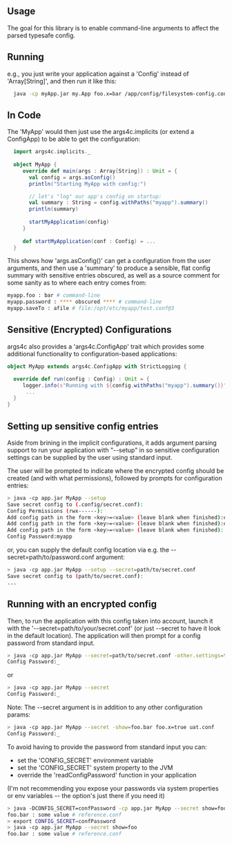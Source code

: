 ## Usage

The goal for this library is to enable command-line arguments to affect the parsed typesafe config.

## Running

e.g., you just write your application against a 'Config' instead of 'Array\[String\]', and then run it like this: 

```bash
  java -cp myApp.jar my.App foo.x=bar /app/config/filesystem-config.conf classpathConfig.conf
```

## In Code

The 'MyApp' would then just use the args4c.implicits (or extend a ConfigApp) to be able to get the configuration: 

```scala
  import args4c.implicits._
  
  object MyApp {
     override def main(args : Array[String]) : Unit = {
       val config = args.asConfig()
       println("Starting MyApp with config:")

       // let's "log" our app's config on startup:
       val summary : String = config.withPaths("myapp").summary()
       println(summary)
       
       startMyApplication(config)
     }
     
     def startMyApplication(conf : Config) = ...
  }
```

This shows how 'args.asConfig()' can get a configuration from the user arguments, and then use a 'summary' to produce a sensible, flat config summary
with sensitive entries obscured, as well as a source comment for some sanity as to where each entry comes from:

```bash
myapp.foo : bar # command-line
myapp.password : **** obscured **** # command-line
myapp.saveTo : afile # file:/opt/etc/myapp/test.conf@3
```

## Sensitive (Encrypted) Configurations

args4c also provides a 'args4c.ConfigApp' trait which provides some additional functionality to configuration-based
applications:

```scala
object MyApp extends args4c.ConfigApp with StrictLogging {

  override def run(config : Config) : Unit = {
     logger.info(s"Running with ${config.withPaths("myapp").summary()}")
      ...
  }
}
```

## Setting up sensitive config entries

Aside from brining in the implicit configurations, it adds argument parsing support to run your application with "--setup" in so sensitive configuration
settings can be supplied by the user using standard input.


The user will be prompted to indicate where the encrypted config should be created (and with what permissions), followed by prompts
for configuration entries:

```bash
> java -cp app.jar MyApp --setup
Save secret config to (.config/secret.conf):
Config Permissions (rwx------):
Add config path in the form <key>=<value> (leave blank when finished):example.password1=sEcr3t
Add config path in the form <key>=<value> (leave blank when finished):example.config.entry.key=password
Add config path in the form <key>=<value> (leave blank when finished):
Config Password:myapp
```

or, you can supply the default config location via e.g. the --secret=path/to/password.conf argument:

```bash
> java -cp app.jar MyApp --setup --secret=path/to/secret.conf
Save secret config to (path/to/secret.conf):
...
```

## Running with an encrypted config

Then, to run the application with this config taken into account, launch it with the '--secret=path/to/your/secret.conf' 
(or just --secret to have it look in the default location). The application will then prompt for a config password from standard input.

```bash
> java -cp app.jar MyApp --secret=path/to/secret.conf -other.settings=true uat.conf
Config Password:_
```
or

```bash
> java -cp app.jar MyApp --secret
Config Password:_
```

Note: The --secret argument is in addition to any other configuration params:

```bash
> java -cp app.jar MyApp --secret -show=foo.bar foo.x=true uat.conf
Config Password:_
```


To avoid having to provide the password from standard input you can:
 * set the 'CONFIG_SECRET' environment variable
 * set the 'CONFIG_SECRET' system property to the JVM
 * override the 'readConfigPassword' function in your application

(I'm not recommending you expose your passwords via system properties or env variables -- the option's just there if you need it)
 
```bash
> java -DCONFIG_SECRET=confPassword -cp app.jar MyApp --secret show=foo
foo.bar : some value # reference.conf
> export CONFIG_SECRET=confPassword
> java -cp app.jar MyApp --secret show=foo
foo.bar : some value # reference.conf
```